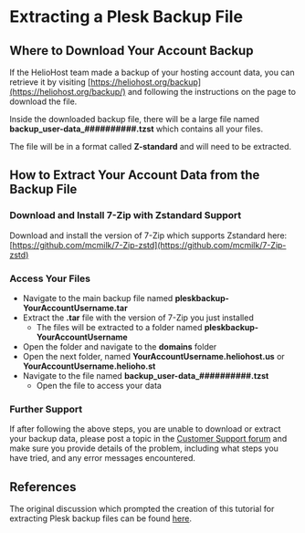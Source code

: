 # Extracting a Plesk Backup File

## Where to Download Your Account Backup

If the HelioHost team made a backup of your hosting account data, you can retrieve it by visiting [https://heliohost.org/backup](https://heliohost.org/backup/) and following the instructions on the page to download the file.

Inside the downloaded backup file, there will be a large file named **backup_user-data_##########.tzst** which contains all your files.  

The file will be in a format called **Z-standard** and will need to be extracted.

## How to Extract Your Account Data from the Backup File

### Download and Install 7-Zip with Zstandard Support

Download and install the version of 7-Zip which supports Zstandard here: [https://github.com/mcmilk/7-Zip-zstd](https://github.com/mcmilk/7-Zip-zstd)

### Access Your Files

* Navigate to the main backup file named **pleskbackup-YourAccountUsername.tar**
* Extract the **.tar** file with the version of 7-Zip you just installed
  * The files will be extracted to a folder named **pleskbackup-YourAccountUsername**
* Open the folder and navigate to the **domains** folder
* Open the next folder, named **YourAccountUsername.heliohost.us** or **YourAccountUsername.helioho.st**
* Navigate to the file named **backup_user-data_##########.tzst** 
  * Open the file to access your data

### Further Support

If after following the above steps, you are unable to download or extract your backup data, please post a topic in the [Customer Support forum](https://helionet.org/index/forum/45-customer-service/?do=add) and make sure you provide details of the problem, including what steps you have tried, and any error messages encountered.

## References

The original discussion which prompted the creation of this tutorial for extracting Plesk backup files can be found [here](https://helionet.org/index/topic/58777-solved-suspended-account/#comment-260423).